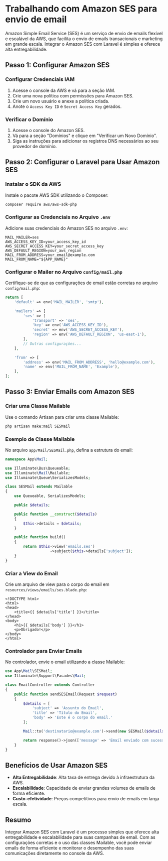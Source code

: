 # Trabalhando com Amazon SES para envio de email

Amazon Simple Email Service (SES) é um serviço de envio de emails flexível e escalável da AWS, que facilita o envio de emails transacionais e marketing em grande escala. Integrar o Amazon SES com Laravel é simples e oferece alta entregabilidade.

## Passo 1: Configurar Amazon SES

### Configurar Credenciais IAM

1. Acesse o console da AWS e vá para a seção IAM.
2. Crie uma nova política com permissões para Amazon SES.
3. Crie um novo usuário e anexe a política criada.
4. Anote o `Access Key ID` e `Secret Access Key` gerados.

### Verificar o Domínio

1. Acesse o console do Amazon SES.
2. Vá para a seção "Domínios" e clique em "Verificar um Novo Domínio".
3. Siga as instruções para adicionar os registros DNS necessários ao seu provedor de domínio.

## Passo 2: Configurar o Laravel para Usar Amazon SES

### Instalar o SDK da AWS

Instale o pacote AWS SDK utilizando o Composer:

```bash
composer require aws/aws-sdk-php
```

### Configurar as Credenciais no Arquivo `.env`

Adicione suas credenciais do Amazon SES no arquivo `.env`:

```env
MAIL_MAILER=ses
AWS_ACCESS_KEY_ID=your_access_key_id
AWS_SECRET_ACCESS_KEY=your_secret_access_key
AWS_DEFAULT_REGION=your_aws_region
MAIL_FROM_ADDRESS=your_email@example.com
MAIL_FROM_NAME="${APP_NAME}"
```

### Configurar o Mailer no Arquivo `config/mail.php`

Certifique-se de que as configurações de email estão corretas no arquivo `config/mail.php`:

```php
return [
    'default' => env('MAIL_MAILER', 'smtp'),

    'mailers' => [
        'ses' => [
            'transport' => 'ses',
            'key' => env('AWS_ACCESS_KEY_ID'),
            'secret' => env('AWS_SECRET_ACCESS_KEY'),
            'region' => env('AWS_DEFAULT_REGION', 'us-east-1'),
        ],
        // Outras configurações...
    ],

    'from' => [
        'address' => env('MAIL_FROM_ADDRESS', 'hello@example.com'),
        'name' => env('MAIL_FROM_NAME', 'Example'),
    ],
];
```

## Passo 3: Enviar Emails com Amazon SES

### Criar uma Classe Mailable

Use o comando Artisan para criar uma classe Mailable:

```bash
php artisan make:mail SESMail
```

### Exemplo de Classe Mailable

No arquivo `app/Mail/SESMail.php`, defina a estrutura do email:

```php
namespace App\Mail;

use Illuminate\Bus\Queueable;
use Illuminate\Mail\Mailable;
use Illuminate\Queue\SerializesModels;

class SESMail extends Mailable
{
    use Queueable, SerializesModels;

    public $details;

    public function __construct($details)
    {
        $this->details = $details;
    }

    public function build()
    {
        return $this->view('emails.ses')
                    ->subject($this->details['subject']);
    }
}
```

### Criar a View do Email

Crie um arquivo de view para o corpo do email em `resources/views/emails/ses.blade.php`:

```blade
<!DOCTYPE html>
<html>
<head>
    <title>{{ $details['title'] }}</title>
</head>
<body>
    <h1>{{ $details['body'] }}</h1>
    <p>Obrigado!</p>
</body>
</html>
```

### Controlador para Enviar Emails

No controlador, envie o email utilizando a classe Mailable:

```php
use App\Mail\SESMail;
use Illuminate\Support\Facades\Mail;

class EmailController extends Controller
{
    public function sendSESEmail(Request $request)
    {
        $details = [
            'subject' => 'Assunto do Email',
            'title' => 'Título do Email',
            'body' => 'Este é o corpo do email.'
        ];

        Mail::to('destinatario@example.com')->send(new SESMail($details));

        return response()->json(['message' => 'Email enviado com sucesso!']);
    }
}
```

## Benefícios de Usar Amazon SES

- **Alta Entregabilidade**: Alta taxa de entrega devido à infraestrutura da AWS.
- **Escalabilidade**: Capacidade de enviar grandes volumes de emails de forma eficiente.
- **Custo-efetividade**: Preços competitivos para envio de emails em larga escala.

## Resumo

Integrar Amazon SES com Laravel é um processo simples que oferece alta entregabilidade e escalabilidade para suas campanhas de email. Com as configurações corretas e o uso das classes Mailable, você pode enviar emails de forma eficiente e monitorar o desempenho das suas comunicações diretamente no console da AWS.
